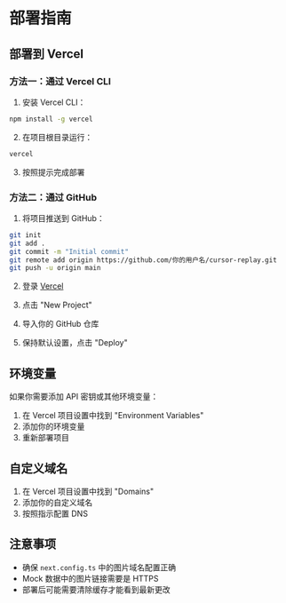 # 部署指南

## 部署到 Vercel

### 方法一：通过 Vercel CLI

1. 安装 Vercel CLI：
```bash
npm install -g vercel
```

2. 在项目根目录运行：
```bash
vercel
```

3. 按照提示完成部署

### 方法二：通过 GitHub

1. 将项目推送到 GitHub：
```bash
git init
git add .
git commit -m "Initial commit"
git remote add origin https://github.com/你的用户名/cursor-replay.git
git push -u origin main
```

2. 登录 [Vercel](https://vercel.com)

3. 点击 "New Project"

4. 导入你的 GitHub 仓库

5. 保持默认设置，点击 "Deploy"

## 环境变量

如果你需要添加 API 密钥或其他环境变量：

1. 在 Vercel 项目设置中找到 "Environment Variables"
2. 添加你的环境变量
3. 重新部署项目

## 自定义域名

1. 在 Vercel 项目设置中找到 "Domains"
2. 添加你的自定义域名
3. 按照指示配置 DNS

## 注意事项

- 确保 `next.config.ts` 中的图片域名配置正确
- Mock 数据中的图片链接需要是 HTTPS
- 部署后可能需要清除缓存才能看到最新更改 
